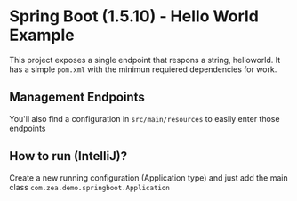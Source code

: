 # Spring Boot (1.5.10) - Hello World Example

This project exposes a single endpoint that respons a string, helloworld. It has a simple `pom.xml` with the minimun requiered dependencies for work.

## Management Endpoints

You'll also find a configuration in ```src/main/resources``` to easily enter those endpoints

## How to run (IntelliJ)?

Create a new running configuration (Application type) and just add the main class `com.zea.demo.springboot.Application`
